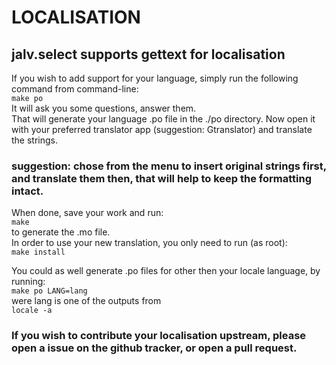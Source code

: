 # LOCALISATION

## jalv.select supports gettext for localisation

If you wish to add support for your language, simply run the following command from command-line:  
`make po`  
It will ask you some questions, answer them.  
That will generate your language .po file in the ./po directory. Now open it with your preferred translator app (suggestion: Gtranslator) and translate the strings.  
### suggestion: chose from the menu to insert original strings first, and translate them then, that will help to keep the formatting intact.

When done, save your work and run:  
`make`  
to generate the .mo file.  
In order to use your new translation, you only need to run (as root):  
`make install`

You could as well generate .po files for other then your locale language, by running:  
`make po LANG=lang`  
were lang is one of the outputs from  
`locale -a`  

### If you wish to contribute your localisation upstream, please open a issue on the github tracker, or open a pull request.
